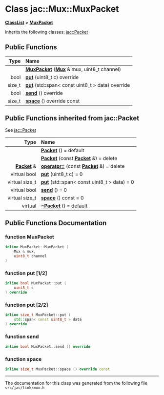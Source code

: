 
# Class jac::Mux::MuxPacket



[**ClassList**](annotated.md) **>** [**MuxPacket**](classjac_1_1Mux_1_1MuxPacket.md)








Inherits the following classes: [jac::Packet](classjac_1_1Packet.md)
















## Public Functions

| Type | Name |
| ---: | :--- |
|   | [**MuxPacket**](#function-muxpacket) ([**Mux**](classjac_1_1Mux.md) & mux, uint8\_t channel) <br> |
|  bool | [**put**](#function-put-12) (uint8\_t c) override<br> |
|  size\_t | [**put**](#function-put-22) (std::span&lt; const uint8\_t &gt; data) override<br> |
|  bool | [**send**](#function-send) () override<br> |
|  size\_t | [**space**](#function-space) () override const<br> |

## Public Functions inherited from jac::Packet

See [jac::Packet](classjac_1_1Packet.md)

| Type | Name |
| ---: | :--- |
|   | [**Packet**](#function-packet-12) () = default<br> |
|   | [**Packet**](#function-packet-22) (const [**Packet**](classjac_1_1Packet.md) &) = delete<br> |
|  [**Packet**](classjac_1_1Packet.md) & | [**operator=**](#function-operator) (const [**Packet**](classjac_1_1Packet.md) &) = delete<br> |
| virtual bool | [**put**](#function-put-12) (uint8\_t c) = 0<br> |
| virtual size\_t | [**put**](#function-put-22) (std::span&lt; const uint8\_t &gt; data) = 0<br> |
| virtual bool | [**send**](#function-send) () = 0<br> |
| virtual size\_t | [**space**](#function-space) () const = 0<br> |
| virtual  | [**~Packet**](#function-packet) () = default<br> |















## Public Functions Documentation


### function MuxPacket 

```C++
inline MuxPacket::MuxPacket (
    Mux & mux,
    uint8_t channel
) 
```




### function put [1/2]

```C++
inline bool MuxPacket::put (
    uint8_t c
) override
```




### function put [2/2]

```C++
inline size_t MuxPacket::put (
    std::span< const uint8_t > data
) override
```




### function send 

```C++
inline bool MuxPacket::send () override
```




### function space 

```C++
inline size_t MuxPacket::space () override const
```




------------------------------
The documentation for this class was generated from the following file `src/jac/link/mux.h`